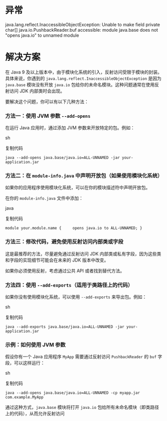 # 异常
java.lang.reflect.InaccessibleObjectException: Unable to make field private char[] java.io.PushbackReader.buf accessible: module java.base does not "opens java.io" to unnamed module
# 解决方案
在 Java 9 及以上版本中，由于模块化系统的引入，反射访问受限于模块的封装。具体来说，你遇到的 `java.lang.reflect.InaccessibleObjectException` 是因为 `java.base` 模块没有开放 `java.io` 包给你的未命名模块。这种问题通常在使用反射访问 JDK 内部类时会出现。

要解决这个问题，你可以有以下几种方法：

### 方法一：使用 JVM 参数 `--add-opens`

在运行 Java 应用时，通过添加 JVM 参数来开放特定的包。例如：

sh

复制代码

`java --add-opens java.base/java.io=ALL-UNNAMED -jar your-application.jar`

### 方法二：在 `module-info.java` 中声明开放包（如果使用模块化系统）

如果你的应用程序使用模块化系统，可以在你的模块描述符中声明开放包。

在你的 `module-info.java` 文件中添加：

java

复制代码

`module your.module.name {     opens java.io to ALL-UNNAMED; }`

### 方法三：修改代码，避免使用反射访问内部类或字段

这是最推荐的方法，尽量避免通过反射访问 JDK 内部类或私有字段，因为这些类和字段的实现细节可能会在未来的 JDK 版本中改变。

如果你必须使用反射，考虑通过公共 API 或者找到替代方法。

### 方法四：使用 `--add-exports`（适用于类路径上的代码）

如果你没有使用模块化系统，可以使用 `--add-exports` 来导出包。例如：

sh

复制代码

`java --add-exports java.base/java.io=ALL-UNNAMED -jar your-application.jar`

### 示例：如何使用 JVM 参数

假设你有一个 Java 应用程序 `MyApp` 需要通过反射访问 `PushbackReader` 的 `buf` 字段，可以这样运行：

sh

复制代码

`java --add-opens java.base/java.io=ALL-UNNAMED -cp myapp.jar com.example.MyApp`

通过这种方式，`java.base` 模块将打开 `java.io` 包给所有未命名模块（即类路径上的代码），从而允许反射访问